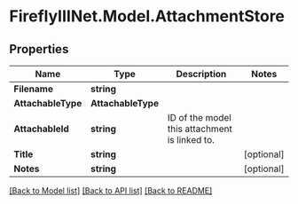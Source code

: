 # FireflyIIINet.Model.AttachmentStore

## Properties

Name | Type | Description | Notes
------------ | ------------- | ------------- | -------------
**Filename** | **string** |  | 
**AttachableType** | **AttachableType** |  | 
**AttachableId** | **string** | ID of the model this attachment is linked to. | 
**Title** | **string** |  | [optional] 
**Notes** | **string** |  | [optional] 

[[Back to Model list]](../README.md#documentation-for-models) [[Back to API list]](../README.md#documentation-for-api-endpoints) [[Back to README]](../README.md)

